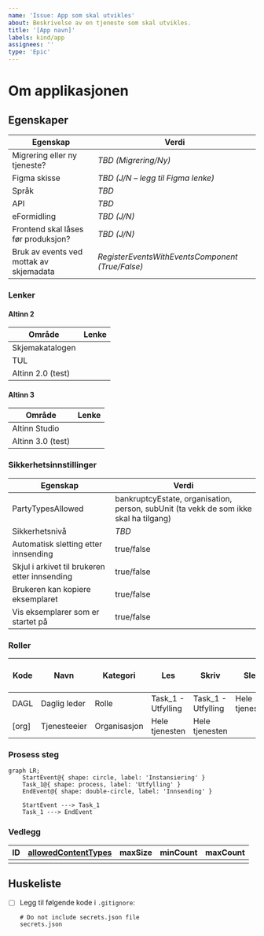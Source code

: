 ```yaml
---
name: 'Issue: App som skal utvikles'
about: Beskrivelse av en tjeneste som skal utvikles.
title: '[App navn]'
labels: kind/app
assignees: ''
type: 'Epic'
---
```


# Om applikasjonen

<!-- Her kan du legge inn en beskrivelse av applikasjonen. -->

## Egenskaper

<!--  -->

| Egenskap                                | Verdi                                            |
| --------------------------------------- | ------------------------------------------------ |
| Migrering eller ny tjeneste?            | _TBD (Migrering/Ny)_                             |
| Figma skisse                            | _TBD (J/N – legg til Figma lenke)_               |
| Språk                                   | _TBD_                                            |
| API                                     | _TBD_                                            |
| eFormidling                             | _TBD (J/N)_                                      |
| Frontend skal låses før produksjon?     | _TBD (J/N)_                                      |
| Bruk av events ved mottak av skjemadata | _RegisterEventsWithEventsComponent (True/False)_ |

### Lenker

#### Altinn 2

<!-- Denne tabellen fjernes dersom det er en ny tjeneste. -->

| Område            | Lenke |
| ----------------- | ----- |
| Skjemakatalogen   |       |
| TUL               |       |
| Altinn 2.0 (test) |       |

#### Altinn 3

| Område            | Lenke |
| ----------------- | ----- |
| Altinn Studio     |       |
| Altinn 3.0 (test) |       |

### Sikkerhetsinnstillinger

| Egenskap                                      | Verdi                                                                                 |
| --------------------------------------------- | ------------------------------------------------------------------------------------- |
| PartyTypesAllowed                             | bankruptcyEstate, organisation, person, subUnit (ta vekk de som ikke skal ha tilgang) |
| Sikkerhetsnivå                                | _TBD_                                                                                 |
| Automatisk sletting etter innsending          | true/false                                                                            |
| Skjul i arkivet til brukeren etter innsending | true/false                                                                            |
| Brukeren kan kopiere eksemplaret              | true/false                                                                            |
| Vis eksemplarer som er startet på             | true/false                                                                            |

### Roller

<!-- Legg til rollene og evt. steg de skal ha rettigheter på. -->

| Kode  | Navn         | Kategori     | Les                | Skriv              | Slett          | Start          | Bekreft | Betal | Signer | Avslå | Bekreft mottatt tjenesteeier |
| ----- | ------------ | ------------ | ------------------ | ------------------ | -------------- | -------------- | ------- | ----- | ------ | ----- | ---------------------------- |
| DAGL  | Daglig leder | Rolle        | Task_1 - Utfylling | Task_1 - Utfylling | Hele tjenesten | Hele tjenesten |         |       |        |       |                              |
| [org] | Tjenesteeier | Organisasjon | Hele tjenesten     | Hele tjenesten     |                | Hele tjenesten |         |       |        |       | Hele tjenesten               |

### Prosess steg

<!-- Se [mermaid sin dokumentasjon](https://mermaid.js.org/syntax/flowchart.html) for oppsett av prosessen. -->

```mermaid
graph LR;
    StartEvent@{ shape: circle, label: 'Instansiering' }
    Task_1@{ shape: process, label: 'Utfylling' }
    EndEvent@{ shape: double-circle, label: 'Innsending' }

    StartEvent ---> Task_1
    Task_1 ---> EndEvent
```

### Vedlegg

<!-- Her kan du legge ved informasjon om vedleggene i skjemaet. -->

| ID  | [allowedContentTypes](https://developer.mozilla.org/en-US/docs/Web/HTTP/MIME_types/Common_types) | maxSize | minCount | maxCount |
| --- | ------------------------------------------------------------------------------------------------ | ------- | -------- | -------- |
|     |                                                                                                  |         |          |          |

## Huskeliste

- [ ] Legg til følgende kode i `.gitignore`:
  ```
  # Do not include secrets.json file
  secrets.json
  ```
